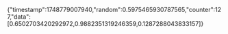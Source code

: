 {"timestamp":1748779007940,"random":0.5975465930787565,"counter":127,"data":[0.6502703420292972,0.9882351319246359,0.1287288043833157]}
